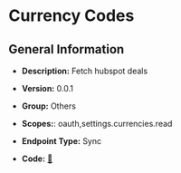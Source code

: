# Currency Codes

## General Information

- **Description:** Fetch hubspot deals

- **Version:** 0.0.1
- **Group:** Others
- **Scopes:**: oauth,settings.currencies.read
- **Endpoint Type:** Sync
- **Code:** [🔗](https://github.com/NangoHQ/integration-templates/tree/main/integrations/hubspot/syncs/currency-codes.ts)
